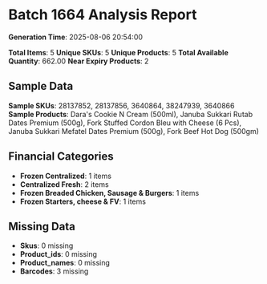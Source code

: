 # Batch 1664 Analysis Report

**Generation Time**: 2025-08-06 20:54:00

**Total Items**: 5
**Unique SKUs**: 5
**Unique Products**: 5
**Total Available Quantity**: 662.00
**Near Expiry Products**: 2

## Sample Data
**Sample SKUs**: 28137852, 28137856, 3640864, 38247939, 3640866
**Sample Products**: Dara's Cookie N Cream (500ml), Januba Sukkari Rutab Dates Premium (500g), Fork Stuffed Cordon Bleu with Cheese (6 Pcs), Januba Sukkari Mefatel Dates Premium (500g), Fork Beef Hot Dog (500gm)

## Financial Categories
- **Frozen Centralized**: 1 items
- **Centralized Fresh**: 2 items
- **Frozen Breaded Chicken, Sausage & Burgers**: 1 items
- **Frozen Starters, cheese & FV**: 1 items

## Missing Data
- **Skus**: 0 missing
- **Product_ids**: 0 missing
- **Product_names**: 0 missing
- **Barcodes**: 3 missing
